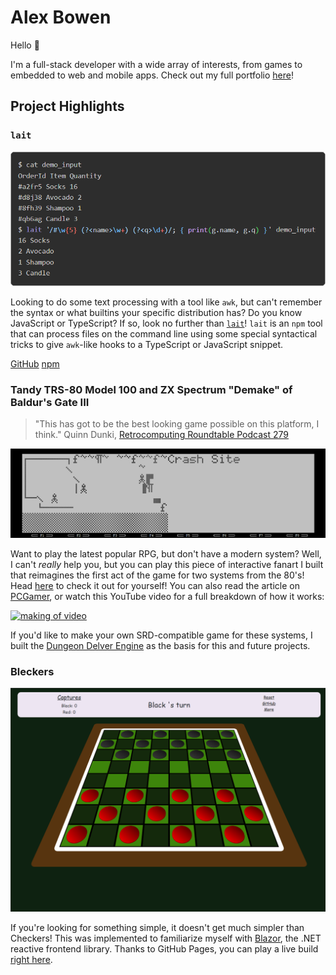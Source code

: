 # Alex Bowen

Hello 👋

I'm a full-stack developer with a wide array of interests, from games to embedded to web and mobile apps. Check out my full portfolio [here](https://ajbowen249.github.io/portfolio/)!

## Project Highlights

### `lait`

![lait-meta-card](https://github.com/ajbowen249/portfolio/blob/main/public/lait-meta-card.png?raw=true)

Looking to do some text processing with a tool like `awk`, but can't remember the syntax or what builtins your specific distribution has? Do you know JavaScript or TypeScript? If so, look no further than [`lait`](https://ajbowen249.github.io/lait/)! `lait` is an `npm` tool that can process files on the command line using some special syntactical tricks to give `awk`-like hooks to a TypeScript or JavaScript snippet.

[GitHub](https://github.com/ajbowen249/lait) [npm](https://www.npmjs.com/package/@ajbowen249/lait)

### Tandy TRS-80 Model 100 and ZX Spectrum "Demake" of Baldur's Gate III

> "This has got to be the best looking game possible on this platform, I think." Quinn Dunki, [Retrocomputing Roundtable Podcast 279](https://rcrpodcast.com/2024/12/27/rcr-episode-279-a-spree-de-calc/)

![recruit_party](https://github.com/ajbowen249/mol/raw/main/gh_media/recruit_demo.gif)

Want to play the latest popular RPG, but don't have a modern system? Well, I can't *really* help you, but you can play this piece of interactive fanart I built that reimagines the first act of the game for two systems from the 80's! Head [here](https://github.com/ajbowen249/mol) to check it out for yourself! You can also read the article on [PCGamer](https://www.pcgamer.com/hardware/gaming-laptops/this-8-bit-demake-of-baldurs-gate-3-was-made-for-a-40-year-old-laptop-and-its-a-massive-shot-of-pure-1980s-gaming-nostalgia/), or watch this YouTube video for a full breakdown of how it works:


[![making of video](https://img.youtube.com/vi/zW9-hpuNDQQ/0.jpg)](http://www.youtube.com/watch?v=zW9-hpuNDQQ)

If you'd like to make your own SRD-compatible game for these systems, I built the [Dungeon Delver Engine](https://github.com/ajbowen249/dungeon-delver-engine) as the basis for this and future projects.

### Bleckers

![bleckers_screenshot](https://github.com/ajbowen249/Bleckers/raw/main/gh_media/screenshot.png)

If you're looking for something simple, it doesn't get much simpler than Checkers! This was implemented to familiarize myself with [Blazor](https://dotnet.microsoft.com/en-us/apps/aspnet/web-apps/blazor), the .NET reactive frontend library. Thanks to GitHub Pages, you can play a live build [right here](https://ajbowen249.github.io/Bleckers/).
